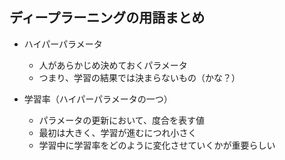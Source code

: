 ## ディープラーニングの用語まとめ

- ハイパーパラメータ
    - 人があらかじめ決めておくパラメータ
    - つまり、学習の結果では決まらないもの（かな？）

- 学習率（ハイパーパラメータの一つ）
    - パラメータの更新において、度合を表す値
    - 最初は大きく、学習が進むにつれ小さく
    - 学習中に学習率をどのように変化させていくかが重要らしい


